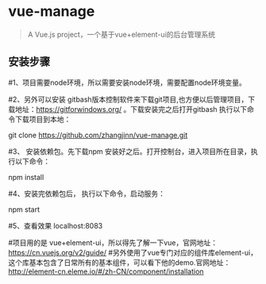 # vue-manage

> A Vue.js project，一个基于vue+element-ui的后台管理系统

## 安装步骤

#1、项目需要node环境，所以需要安装node环境，需要配置node环境变量。

#2、另外可以安装 gitbash版本控制软件来下载git项目,也方便以后管理项目，下载地址：https://gitforwindows.org/ 。下载安装完之后打开gitbash 执行以下命令下载项目到本地：

git clone https://github.com/zhangjinn/vue-manage.git

#3、 安装依赖包。先下载npm 安装好之后。打开控制台，进入项目所在目录，执行以下命令：

npm install

#4、安装完依赖包后， 执行以下命令，启动服务：

npm start

#5、查看效果
localhost:8083


#项目用的是 vue+element-ui，所以得先了解一下vue，官网地址：https://cn.vuejs.org/v2/guide/
#另外使用了vue专门对应的组件库element-ui，这个库基本包含了日常所有的基本组件，可以看下他的demo.官网地址：http://element-cn.eleme.io/#/zh-CN/component/installation
